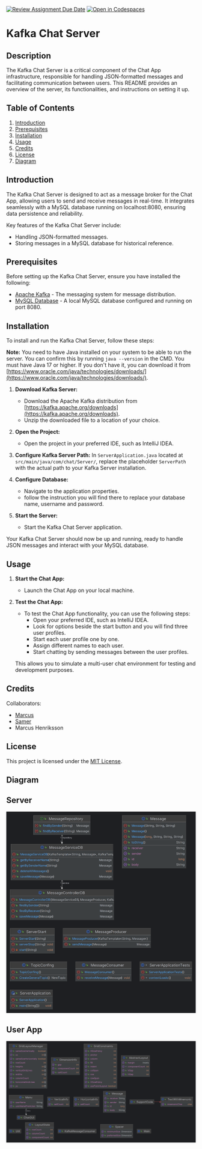 [![Review Assignment Due Date](https://classroom.github.com/assets/deadline-readme-button-24ddc0f5d75046c5622901739e7c5dd533143b0c8e959d652212380cedb1ea36.svg)](https://classroom.github.com/a/MYVtI0hB)
[![Open in Codespaces](https://classroom.github.com/assets/launch-codespace-7f7980b617ed060a017424585567c406b6ee15c891e84e1186181d67ecf80aa0.svg)](https://classroom.github.com/open-in-codespaces?assignment_repo_id=11360346)

# Kafka Chat Server

## Description

The Kafka Chat Server is a critical component of the Chat App infrastructure, 
responsible for handling JSON-formatted messages and facilitating communication between users. 
This README provides an overview of the server, its functionalities, and instructions on setting it up.
## Table of Contents 

1. [Introduction](#introduction)
2. [Prerequisites](#prerequisites)
3. [Installation](#installation)
4. [Usage](#usage)
5. [Credits](#Credits)
6. [License](#license)
7. [Diagram](#diagram)

## Introduction

The Kafka Chat Server is designed to act as a message broker for the Chat App, 
allowing users to send and receive messages in real-time. 
It integrates seamlessly with a MySQL database running on localhost:8080, 
ensuring data persistence and reliability.

Key features of the Kafka Chat Server include:

- Handling JSON-formatted messages.
- Storing messages in a MySQL database for historical reference.


## Prerequisites

Before setting up the Kafka Chat Server, ensure you have installed the following:

- [Apache Kafka](https://kafka.apache.org/) - The messaging system for message distribution.
- [MySQL Database](https://www.mysql.com/) - A local MySQL database configured and running on port 8080.


## Installation

To install and run the Kafka Chat Server, follow these steps:

**Note:** You need to have Java installed on your system to be able to run the server. 
You can confirm this by running `java --version` in the CMD. You must have Java 17 or higher. 
If you don't have it, you can download it from 
[https://www.oracle.com/java/technologies/downloads/](https://www.oracle.com/java/technologies/downloads/).


1. **Download Kafka Server:**
    - Download the Apache Kafka distribution from [https://kafka.apache.org/downloads](https://kafka.apache.org/downloads).
    - Unzip the downloaded file to a location of your choice.

2. **Open the Project:**
    - Open the project in your preferred IDE, such as IntelliJ IDEA.

3. **Configure Kafka Server Path:**
   In `ServerApplication.java` located at `src/main/java/com/chat/Server/`, replace the placeholder `ServerPath` with the actual path to your Kafka Server installation.

4. **Configure Database:**
    - Navigate to the application properties.
    - follow the instruction you will find there to replace your database name, username and password.

5. **Start the Server:**
    - Start the Kafka Chat Server application.

Your Kafka Chat Server should now be up and running, ready to handle JSON messages and interact with your MySQL database.


## Usage

1. **Start the Chat App:**
   - Launch the Chat App on your local machine.

2. **Test the Chat App:**
   - To test the Chat App functionality, you can use the following steps:
      - Open your preferred IDE, such as IntelliJ IDEA.
      - Look for options beside the start button and you will find three user profiles.
      - Start each user profile one by one.
      - Assign different names to each user.
      - Start chatting by sending messages between the user profiles.

   This allows you to simulate a multi-user chat environment for testing and development purposes.


## Credits

Collaborators:
- [Marcus](https://github.com/marcusjobb)
- [Samer](https://github.com/Samer-Ismael)
- Marcus Henriksson

## License

This project is licensed under the [MIT License](https://choosealicense.com/licenses/mit/).

## Diagram
## Server

![Class_Diagram](Diagram%20and%20rapport%2FServer.png)
## User App

![ChatApp1.png](Diagram%20and%20rapport%2FChatApp1.png)
